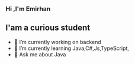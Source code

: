 ### Hi ,I'm Emirhan

## I'am a curious student 

- 🔭 I’m currently working on backend
- 🌱 I’m currently learning Java,C#,Js,TypeScript,
- 💬 Ask me about Java


